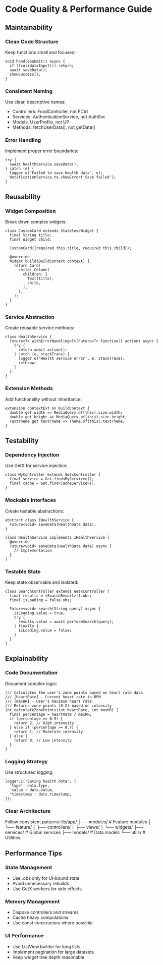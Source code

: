 # Code Quality & Performance Guide

## Maintainability

### Clean Code Structure

Keep functions small and focused:

```
void handleSubmit() async {
  if (!validateInput()) return;
  await saveData();
  showSuccess();
}
```

### Consistent Naming

Use clear, descriptive names:

- Controllers: FoodController, not FCtrl
- Services: AuthenticationService, not AuthSvc
- Models: UserProfile, not UP
- Methods: fetchUserData(), not getData()

### Error Handling

Implement proper error boundaries:

```
try {
  await healthService.saveData();
} catch (e) {
  logger.e('Failed to save health data', e);
  NotificationService.to.showError('Save failed');
}
```

## Reusability

### Widget Composition

Break down complex widgets:

```
class CustomCard extends StatelessWidget {
  final String title;
  final Widget child;

  CustomCard({required this.title, required this.child});

  @override
  Widget build(BuildContext context) {
    return Card(
      child: Column(
        children: [
          Text(title),
          child,
        ],
      ),
    );
  }
}
```

### Service Abstraction

Create reusable service methods:

```
class HealthService {
  Future<T> withErrorHandling<T>(Future<T> Function() action) async {
    try {
      return await action();
    } catch (e, stackTrace) {
      logger.e('Health service error', e, stackTrace);
      rethrow;
    }
  }
}
```

### Extension Methods

Add functionality without inheritance:

```
extension ContextExt on BuildContext {
  double get width => MediaQuery.of(this).size.width;
  double get height => MediaQuery.of(this).size.height;
  TextTheme get textTheme => Theme.of(this).textTheme;
}
```

## Testability

### Dependency Injection

Use GetX for service injection:

```
class MyController extends GetxController {
  final service = Get.find<MyService>();
  final cache = Get.find<CacheService>();
}
```

### Mockable Interfaces

Create testable abstractions:

```
abstract class IHealthService {
  Future<void> saveData(HealthData data);
}

class HealthService implements IHealthService {
  @override
  Future<void> saveData(HealthData data) async {
    // Implementation
  }
}
```

### Testable State

Keep state observable and isolated:

```
class SearchController extends GetxController {
  final results = <SearchResult>[].obs;
  final isLoading = false.obs;

  Future<void> search(String query) async {
    isLoading.value = true;
    try {
      results.value = await performSearch(query);
    } finally {
      isLoading.value = false;
    }
  }
}
```

## Explainability

### Code Documentation

Document complex logic:

```
/// Calculates the user's zone points based on heart rate data
/// [heartRate] - Current heart rate in BPM
/// [maxHR] - User's maximum heart rate
/// Returns zone points (0-2) based on intensity
int calculateZonePoints(int heartRate, int maxHR) {
  final percentage = heartRate / maxHR;
  if (percentage >= 0.9) {
    return 2; // High intensity
  } else if (percentage >= 0.7) {
    return 1; // Moderate intensity
  } else {
    return 0; // Low intensity
  }
}
```

### Logging Strategy

Use structured logging:

```
logger.i('Saving health data', {
  'type': data.type,
  'value': data.value,
  'timestamp': data.timestamp,
});
```

### Clear Architecture

Follow consistent patterns:
lib/app/
├── modules/ # Feature modules
│ └── feature/
│ ├── controllers/
│ ├── views/
│ └── widgets/
├── services/ # Global services
├── models/ # Data models
└── utils/ # Utilities

## Performance Tips

### State Management

- Use .obs only for UI-bound state
- Avoid unnecessary rebuilds
- Use GetX workers for side effects

### Memory Management

- Dispose controllers and streams
- Cache heavy computations
- Use const constructors where possible

### UI Performance

- Use ListView.builder for long lists
- Implement pagination for large datasets
- Keep widget tree depth reasonable
